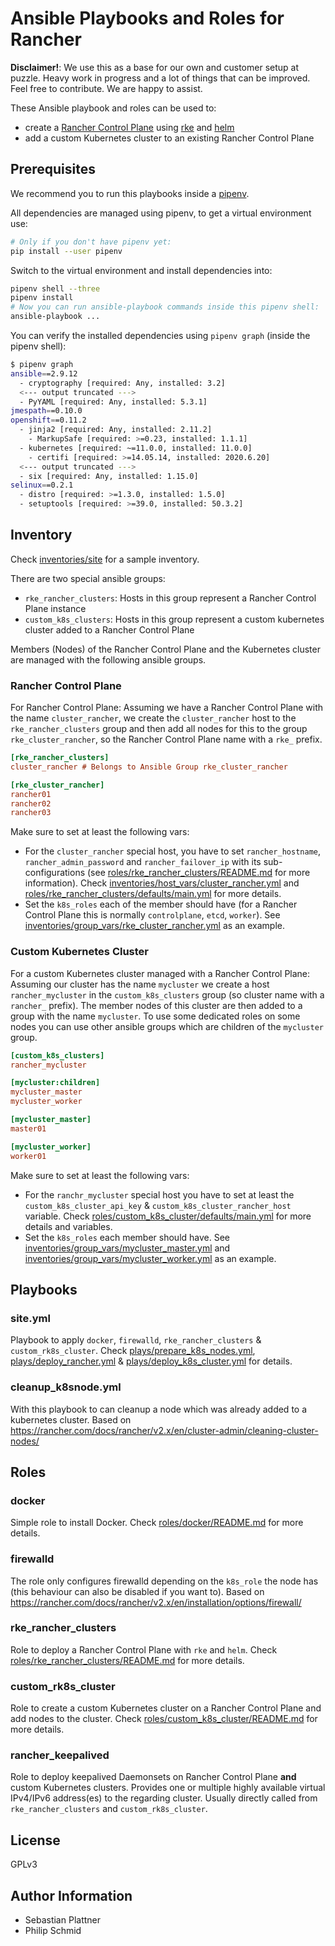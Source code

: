 # Ansible Playbooks and Roles for Rancher

**Disclaimer!**: We use this as a base for our own and customer setup at puzzle. Heavy work in progress and a lot of things that can be improved.
Feel free to contribute. We are happy to assist.

These Ansible playbook and roles can be used to:
* create a [Rancher Control Plane](https://rancher.com/) using [rke](https://github.com/rancher/rke) and [helm](https://helm.sh/)
* add a custom Kubernetes cluster to an existing Rancher Control Plane

## Prerequisites
We recommend you to run this playbooks inside a [pipenv](https://pipenv.pypa.io/en/latest/).

All dependencies are managed using pipenv, to get a virtual environment use:
```bash
# Only if you don't have pipenv yet:
pip install --user pipenv
```

Switch to the virtual environment and install dependencies into:
```bash
pipenv shell --three
pipenv install
# Now you can run ansible-playbook commands inside this pipenv shell:
ansible-playbook ...
```

You can verify the installed dependencies using `pipenv graph` (inside the pipenv shell):
```bash
$ pipenv graph
ansible==2.9.12
  - cryptography [required: Any, installed: 3.2]
  <--- output truncated --->
  - PyYAML [required: Any, installed: 5.3.1]
jmespath==0.10.0
openshift==0.11.2
  - jinja2 [required: Any, installed: 2.11.2]
    - MarkupSafe [required: >=0.23, installed: 1.1.1]
  - kubernetes [required: ~=11.0.0, installed: 11.0.0]
    - certifi [required: >=14.05.14, installed: 2020.6.20]
  <--- output truncated --->
  - six [required: Any, installed: 1.15.0]
selinux==0.2.1
  - distro [required: >=1.3.0, installed: 1.5.0]
  - setuptools [required: >=39.0, installed: 50.3.2]
```

## Inventory

Check [inventories/site](./inventories/site) for a sample inventory.

There are two special ansible groups:
* `rke_rancher_clusters`: Hosts in this group represent a Rancher Control Plane instance
* `custom_k8s_clusters`: Hosts in this group represent a custom kubernetes cluster added to a Rancher Control Plane

Members (Nodes) of the Rancher Control Plane and the Kubernetes cluster are managed with the following ansible groups.

### Rancher Control Plane

For Rancher Control Plane: Assuming we have a Rancher Control Plane with the name `cluster_rancher`, we create the `cluster_rancher` host to the `rke_rancher_clusters` group and then add all nodes for this to the group `rke_cluster_rancher`, so the Rancher Control Plane name with a `rke_` prefix.

```ini
[rke_rancher_clusters]
cluster_rancher # Belongs to Ansible Group rke_cluster_rancher

[rke_cluster_rancher]
rancher01
rancher02
rancher03

```

Make sure to set at least the following vars:
* For the `cluster_rancher` special host, you have to set `rancher_hostname`, `rancher_admin_password` and `rancher_failover_ip` with its sub-configurations (see [roles/rke_rancher_clusters/README.md](roles/rke_rancher_clusters/README.md) for more information). Check [inventories/host_vars/cluster_rancher.yml](./inventories/host_vars/cluster_rancher.yml) and [roles/rke_rancher_clusters/defaults/main.yml](./roles/rke_rancher_clusters/defaults/main.yml]) for more details.
* Set the `k8s_roles` each of the member should have (for a Rancher Control Plane this is normally `controlplane`, `etcd`, `worker`). See [inventories/group_vars/rke_cluster_rancher.yml](./inventories/group_vars/rke_cluster_rancher.yml) as an example.


### Custom Kubernetes Cluster

For a custom Kubernetes cluster managed with a Rancher Control Plane: Assuming our cluster has the name `mycluster` we create a host `rancher_mycluster` in the `custom_k8s_clusters` group (so cluster name with a `rancher_` prefix). The member nodes of this cluster are then added to a group with the name `mycluster`. To use some dedicated roles on some nodes you can use other ansible groups which are children of the `mycluster` group. 


```ini
[custom_k8s_clusters]
rancher_mycluster

[mycluster:children]
mycluster_master
mycluster_worker

[mycluster_master]
master01

[mycluster_worker]
worker01
```

Make sure to set at least the following vars:
* For the `ranchr_mycluster` special host you have to set at least the `custom_k8s_cluster_api_key` & `custom_k8s_cluster_rancher_host` variable. Check [roles/custom_k8s_cluster/defaults/main.yml](./roles/custom_k8s_cluster/defaults/main.yml]) for more details and variables.
* Set the `k8s_roles` each member should have. See [inventories/group_vars/mycluster_master.yml](./inventories/group_vars/mycluster_master.yml) and [inventories/group_vars/mycluster_worker.yml](./inventories/group_vars/mycluster_worker.yml) as an example.

## Playbooks

### site.yml

Playbook to apply `docker`, `firewalld`, `rke_rancher_clusters` & `custom_rk8s_cluster`. Check [plays/prepare_k8s_nodes.yml](./plays/prepare_k8s_nodes.yml), [plays/deploy_rancher.yml](./plays/deploy_rancher.yml) & [plays/deploy_k8s_cluster.yml](./plays/deploy_k8s_cluster.yml) for details.

### cleanup_k8snode.yml

With this playbook to can cleanup a node which was already added to a kubernetes cluster. Based on https://rancher.com/docs/rancher/v2.x/en/cluster-admin/cleaning-cluster-nodes/

## Roles

### docker

Simple role to install Docker. Check [roles/docker/README.md](./roles/docker/README.md) for more details.

### firewalld

The role only configures firewalld depending on the `k8s_role` the node has (this behaviour can also be disabled if you want to). Based on https://rancher.com/docs/rancher/v2.x/en/installation/options/firewall/

### rke_rancher_clusters

Role to deploy a Rancher Control Plane with `rke` and `helm`. Check [roles/rke_rancher_clusters/README.md](./roles/rke_rancher_clusters/README.md) for more details.

### custom_rk8s_cluster

Role to create a custom Kubernetes cluster on a Rancher Control Plane and add nodes to the cluster. Check [roles/custom_k8s_cluster/README.md](./roles/custom_k8s_cluster/README.md) for more details.

### rancher_keepalived

Role to deploy keepalived Daemonsets on Rancher Control Plane **and** custom Kubernetes clusters. Provides one or multiple highly available virtual IPv4/IPv6 address(es) to the regarding cluster. Usually directly called from `rke_rancher_clusters` and `custom_rk8s_cluster`.

## License

GPLv3

## Author Information

* Sebastian Plattner
* Philip Schmid

